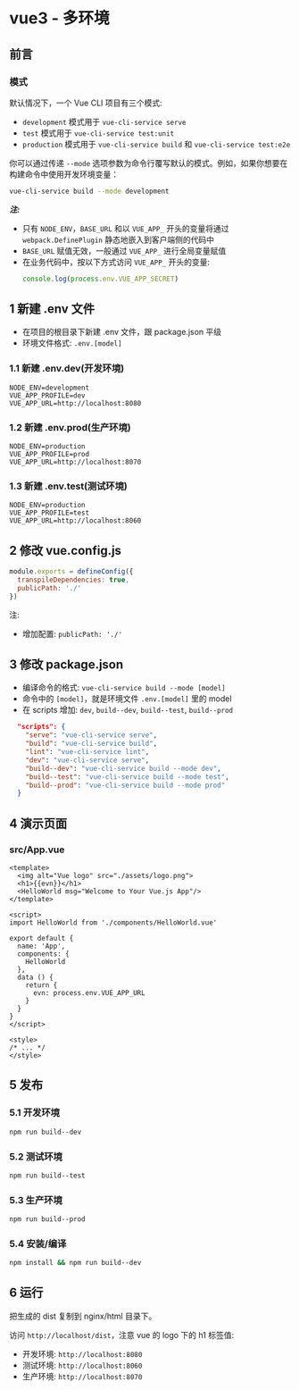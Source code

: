 # vue3 - 多环境

## 前言

### 模式

默认情况下，一个 Vue CLI 项目有三个模式:

- ```development``` 模式用于 ```vue-cli-service serve```
- ```test``` 模式用于 ```vue-cli-service test:unit```
- ```production``` 模式用于 ```vue-cli-service build``` 和 ```vue-cli-service test:e2e```

你可以通过传递 ```--mode``` 选项参数为命令行覆写默认的模式。例如，如果你想要在构建命令中使用开发环境变量：

```bash
vue-cli-service build --mode development
```

***注:***

- 只有 ```NODE_ENV```，```BASE_URL``` 和以 ```VUE_APP_``` 开头的变量将通过 ```webpack.DefinePlugin``` 静态地嵌入到客户端侧的代码中
- ```BASE_URL``` 赋值无效，一般通过 ```VUE_APP_``` 进行全局变量赋值
- 在业务代码中，按以下方式访问 ```VUE_APP_``` 开头的变量:
   ```js
   console.log(process.env.VUE_APP_SECRET)
   ```

## 1 新建 .env 文件

- 在项目的根目录下新建 .env 文件，跟 package.json 平级
- 环境文件格式: ```.env.[model]```

### 1.1 新建 .env.dev(开发环境)

```.env
NODE_ENV=development
VUE_APP_PROFILE=dev
VUE_APP_URL=http://localhost:8080
```

### 1.2 新建 .env.prod(生产环境)

```.env
NODE_ENV=production
VUE_APP_PROFILE=prod
VUE_APP_URL=http://localhost:8070
```

### 1.3 新建 .env.test(测试环境)

```.env
NODE_ENV=production
VUE_APP_PROFILE=test
VUE_APP_URL=http://localhost:8060
```

## 2 修改 vue.config.js

```js
module.exports = defineConfig({
  transpileDependencies: true,
  publicPath: './'
})
```

注:

- 增加配置: ```publicPath: './'```

## 3 修改 package.json

- 编译命令的格式: ```vue-cli-service build --mode [model]```
- 命令中的 ```[model]```，就是环境文件 ```.env.[model]``` 里的 model
- 在 scripts 增加: ```dev```, ```build--dev```, ```build--test```, ```build--prod```

```json
  "scripts": {
    "serve": "vue-cli-service serve",
    "build": "vue-cli-service build",
    "lint": "vue-cli-service lint",
    "dev": "vue-cli-service serve",
    "build--dev": "vue-cli-service build --mode dev",
    "build--test": "vue-cli-service build --mode test",
    "build--prod": "vue-cli-service build --mode prod"
  }
```

## 4 演示页面

### src/App.vue

```vue
<template>
  <img alt="Vue logo" src="./assets/logo.png">
  <h1>{{evn}}</h1>
  <HelloWorld msg="Welcome to Your Vue.js App"/>
</template>

<script>
import HelloWorld from './components/HelloWorld.vue'

export default {
  name: 'App',
  components: {
    HelloWorld
  },
  data () {
    return {
      evn: process.env.VUE_APP_URL
    }
  }
}
</script>

<style>
/* ... */
</style>
```

## 5 发布

### 5.1 开发环境

```bash
npm run build--dev
```

### 5.2 测试环境

```bash
npm run build--test
```

### 5.3 生产环境

```bash
npm run build--prod
```

### 5.4 安装/编译

```bash
npm install && npm run build--dev
```

## 6 运行

把生成的 dist 复制到 nginx/html 目录下。

访问 ```http://localhost/dist```，注意 vue 的 logo 下的 h1 标签值:

- 开发环境: ```http://localhost:8080```
- 测试环境: ```http://localhost:8060```
- 生产环境: ```http://localhost:8070```
